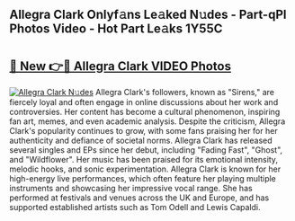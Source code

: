 ## Allegra Clark Onlyf𝚊ns Le𝚊ked N𝚞des - Part-qPl Photos Video - Hot Part Le𝚊ks 1Y55C

# <h2><a href="http://ac105.deff.icu/?id=Allegra+Clark">🔗 New 👉🔴 Allegra Clark VIDEO Photos</a></h2>

[![Allegra Clark N𝚞des](https://i.imgur.com/rIISA9y.gif)](http://ac105.deff.icu/?id=Allegra+Clark)
Allegra Clark's followers, known as "Sirens," are fiercely loyal and often engage in online discussions about her work and controversies. Her content has become a cultural phenomenon, inspiring fan art, memes, and even academic analysis. Despite the criticism, Allegra Clark's popularity continues to grow, with some fans praising her for her authenticity and defiance of societal norms. Allegra Clark has released several singles and EPs since her debut, including "Fading Fast", "Ghost", and "Wildflower". Her music has been praised for its emotional intensity, melodic hooks, and sonic experimentation. Allegra Clark is known for her high-energy live performances, which often feature her playing multiple instruments and showcasing her impressive vocal range. She has performed at festivals and venues across the UK and Europe, and has supported established artists such as Tom Odell and Lewis Capaldi.
